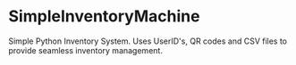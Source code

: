# SimpleInventoryMachine
Simple Python Inventory System. Uses UserID's, QR codes and CSV files to provide seamless inventory management.
